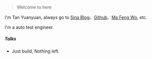 > Welcome to here

I'm Tan Yuanyuan, always go to [Sina Blog](http://blog.sina.com.cn/yytan02)、[Github](http://github.com/tyy02)、[Ma Feng Wo](http://www.mafengwo.cn/u/52108322.html), etc.

I'm a auto test engineer. 


##### Talks

- Just build, Nothing left.
